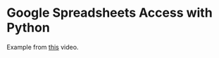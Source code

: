 # Google Spreadsheets Access with Python

Example from [this][1] video.

[1]: https://www.youtube.com/watch?v=vISRn5qFrkM
